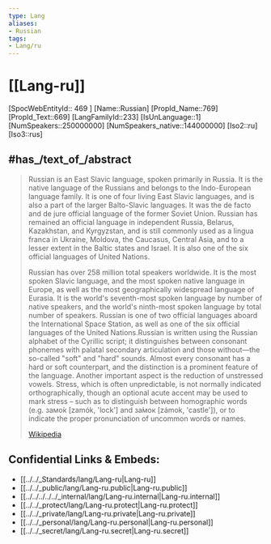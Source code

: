 ```yaml
---
type: Lang
aliases:
- Russian
tags: 
- Lang/ru
---
```

# [[Lang-ru]] 

[SpocWebEntityId:: 469 ]
[Name::Russian]
[PropId_Name::769]
[PropId_Text::669]
[LangFamilyId::233]
[IsUnLanguage::1]
[NumSpeakers::250000000]
[NumSpeakers_native::144000000]
[Iso2::ru]
[Iso3::rus]


## #has_/text_of_/abstract 


> Russian is an East Slavic language, spoken primarily in Russia. It is the native language of the Russians and belongs to the Indo-European language family. It is one of four living East Slavic languages, and is also a part of the larger Balto-Slavic languages. It was the de facto and de jure official language of the former Soviet Union. Russian has remained an official language in independent Russia, Belarus, Kazakhstan, and Kyrgyzstan, and is still commonly used as a lingua franca in Ukraine, Moldova, the Caucasus, Central Asia, and to a lesser extent in the Baltic states and Israel. It is also one of the six official languages of United Nations.
>
> Russian has over 258 million total speakers worldwide. It is the most spoken Slavic language, and the most spoken native language in Europe, as well as the most geographically widespread language of Eurasia. It is the world's seventh-most spoken language by number of native speakers, and the world's ninth-most spoken language by total number of speakers. Russian is one of two official languages aboard the International Space Station, as well as one of the six official languages of the United Nations.Russian is written using the Russian alphabet of the Cyrillic script; it distinguishes between consonant phonemes with palatal secondary articulation and those without—the so-called "soft" and "hard" sounds. Almost every consonant has a hard or soft counterpart, and the distinction is a prominent feature of the language. Another important aspect is the reduction of unstressed vowels. Stress, which is often unpredictable, is not normally indicated orthographically, though an optional acute accent may be used to mark stress – such as to distinguish between homographic words (e.g. замо́к [zamók, 'lock'] and за́мок [zámok, 'castle']), or to indicate the proper pronunciation of uncommon words or names.
>
> [Wikipedia](https://en.wikipedia.org/wiki/Russian%20language)

## Confidential Links & Embeds: 
- [[../../_Standards/lang/Lang-ru|Lang-ru]] 
- [[../../_public/lang/Lang-ru.public|Lang-ru.public]] 
- [[../../../../../_internal/lang/Lang-ru.internal|Lang-ru.internal]] 
- [[../../_protect/lang/Lang-ru.protect|Lang-ru.protect]] 
- [[../../_private/lang/Lang-ru.private|Lang-ru.private]] 
- [[../../_personal/lang/Lang-ru.personal|Lang-ru.personal]] 
- [[../../_secret/lang/Lang-ru.secret|Lang-ru.secret]]

